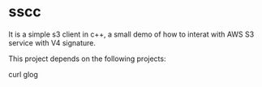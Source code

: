 # sscc

It is a simple s3 client in c++, a small demo of how to interat with AWS S3 service with V4 signature.

This project depends on the following projects:

  curl
  glog


